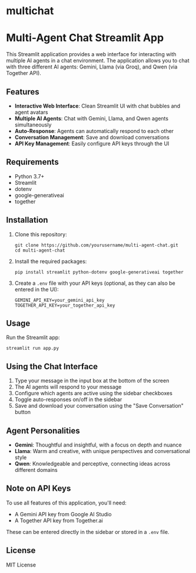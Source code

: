 # multichat
# Multi-Agent Chat Streamlit App

This Streamlit application provides a web interface for interacting with multiple AI agents in a chat environment. The application allows you to chat with three different AI agents: Gemini, Llama (via Groq), and Qwen (via Together API).

## Features

- **Interactive Web Interface**: Clean Streamlit UI with chat bubbles and agent avatars
- **Multiple AI Agents**: Chat with Gemini, Llama, and Qwen agents simultaneously
- **Auto-Response**: Agents can automatically respond to each other
- **Conversation Management**: Save and download conversations
- **API Key Management**: Easily configure API keys through the UI

## Requirements

- Python 3.7+
- Streamlit
- dotenv
- google-generativeai
- together

## Installation

1. Clone this repository:
   ```
   git clone https://github.com/yourusername/multi-agent-chat.git
   cd multi-agent-chat
   ```

2. Install the required packages:
   ```
   pip install streamlit python-dotenv google-generativeai together
   ```

3. Create a `.env` file with your API keys (optional, as they can also be entered in the UI):
   ```
   GEMINI_API_KEY=your_gemini_api_key
   TOGETHER_API_KEY=your_together_api_key
   ```

## Usage

Run the Streamlit app:

```
streamlit run app.py
```

## Using the Chat Interface

1. Type your message in the input box at the bottom of the screen
2. The AI agents will respond to your message
3. Configure which agents are active using the sidebar checkboxes
4. Toggle auto-responses on/off in the sidebar
5. Save and download your conversation using the "Save Conversation" button

## Agent Personalities

- **Gemini**: Thoughtful and insightful, with a focus on depth and nuance
- **Llama**: Warm and creative, with unique perspectives and conversational style  
- **Qwen**: Knowledgeable and perceptive, connecting ideas across different domains

## Note on API Keys

To use all features of this application, you'll need:
- A Gemini API key from Google AI Studio
- A Together API key from Together.ai

These can be entered directly in the sidebar or stored in a `.env` file.

## License

MIT License